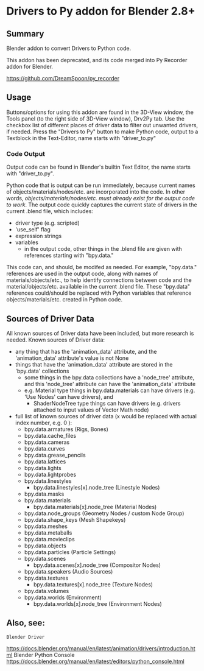 # Drivers to Py addon for Blender 2.8+

## Summary
Blender addon to convert Drivers to Python code.

This addon has been deprecated, and its code merged into Py Recorder addon for Blender.

https://github.com/DreamSpoon/py_recorder

## Usage
Buttons/options for using this addon are found in the 3D-View window, the Tools panel (to the right side of 3D-View window), Drv2Py tab.
Use the checkbox list of different places of driver data to filter out unwanted drivers, if needed.
Press the "Drivers to Py" button to make Python code, output to a Textblock in the Text-Editor, name starts with "driver_to.py"

### Code Output
Output code can be found in Blender's builtin Text Editor, the name starts with "driver_to.py".

Python code that is output can be run immediately, because current names of objects/materials/nodes/etc. are incorporated into the code.
In other words, *objects/materials/nodes/etc. must already exist for the output code to work*.
The output code quickly captures the current state of drivers in the current .blend file, which includes:
- driver type (e.g. scripted)
- 'use_self' flag
- expression strings
- variables
  - in the output code, other things in the .blend file are given with references starting with "bpy.data."

This code can, and should, be modifed as needed.
For example, "bpy.data." references are used in the output code, along with names of materials/objects/etc., to help identify connections between code and the material/objects/etc. available in the current .blend file.
These "bpy.data" references could/should be replaced with Python variables that reference objects/materials/etc. created in Python code.

## Sources of Driver Data
All known sources of Driver data have been included, but more research is needed.
Known sources of Driver data:
- any thing that has the 'animation_data' attribute, and the 'animation_data' attribute's value is not None
- things that have the 'animation_data' attribute are stored in the 'bpy.data' collections
  - some things in the bpy.data collections have a 'node_tree' attribute, and this 'node_tree' attribute can have the 'animation_data' attribute
  - e.g. Material type things in bpy.data.materials can have drivers (e.g. 'Use Nodes' can have drivers), and
    - ShaderNodeTree type things can have drivers (e.g. drivers attached to input values of Vector Math node)
- full list of known sources of driver data (x would be replaced with actual index number, e.g. 0 ):
  - bpy.data.armatures (Rigs, Bones)
  - bpy.data.cache_files
  - bpy.data.cameras
  - bpy.data.curves
  - bpy.data.grease_pencils
  - bpy.data.lattices
  - bpy.data.lights
  - bpy.data.lightprobes
  - bpy.data.linestyles
    - bpy.data.linestyles[x].node_tree (Linestyle Nodes)
  - bpy.data.masks
  - bpy.data.materials
    - bpy.data.materials[x].node_tree (Material Nodes)
  - bpy.data.node_groups (Geometry Nodes / custom Node Group)
  - bpy.data.shape_keys (Mesh Shapekeys)
  - bpy.data.meshes
  - bpy.data.metaballs
  - bpy.data.movieclips
  - bpy.data.objects
  - bpy.data.particles (Particle Settings)
  - bpy.data.scenes
    - bpy.data.scenes[x].node_tree (Compositor Nodes)
  - bpy.data.speakers (Audio Sources)
  - bpy.data.textures
    - bpy.data.textures[x].node_tree (Texture Nodes)
  - bpy.data.volumes
  - bpy.data.worlds (Environment)
    - bpy.data.worlds[x].node_tree (Environment Nodes)

## Also, see:
    Blender Driver
https://docs.blender.org/manual/en/latest/animation/drivers/introduction.html
    Blender Python Console
https://docs.blender.org/manual/en/latest/editors/python_console.html
